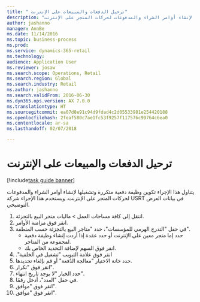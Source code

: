 ```yaml
--- 
title: " ترحيل الدفعات والمبيعات على الإنترنت"
description: "يتناول هذا الإجراء تكوين وظيفة دفعية متكررة وتشغيلها لإنشاء أوامر الشراء والمدفوعات لحركات المتجر على الإنترنت."
author: jashanno
manager: AnnBe
ms.date: 11/14/2016
ms.topic: business-process
ms.prod: 
ms.service: dynamics-365-retail
ms.technology: 
audience: Application User
ms.reviewer: josaw
ms.search.scope: Operations, Retail
ms.search.region: Global
ms.search.industry: Retail
ms.author: jashanno
ms.search.validFrom: 2016-06-30
ms.dyn365.ops.version: AX 7.0.0
ms.translationtype: HT
ms.sourcegitcommit: ea07d8e91c94d9fdad4c2d05533981e254420188
ms.openlocfilehash: 2feaf580c7ae1fc53f9257f117576c99764c6ea0
ms.contentlocale: ar-sa
ms.lasthandoff: 02/07/2018

---
```

# <a name="post-online-sales-and-payments"></a> ترحيل الدفعات والمبيعات على الإنترنت

[!include[task guide banner](../includes/task-guide-banner.md)]

يتناول هذا الإجراء تكوين وظيفة دفعية متكررة وتشغيلها لإنشاء أوامر الشراء والمدفوعات لحركات المتجر على الإنترنت. ويستخدم هذا الإجراء شركة USRT في بيانات العرض التوضيحي.

1. انتقل إلى كافة مساحات العمل > ماليات متجر البيع بالتجزئة.
2. انقر فوق مزامنة الأوامر.
3. في حقل "‏‫التدرج الهرمي للمؤسسات‬"، حدد "متاجر البيع بالتجزئة حسب المنطقة".
    * حدد إما متجر معين على الإنترنت أو حدد عقدة إذا أردت إنشاء وظيفة دفعية لمجموعة من المتاجر.  
    * انقر فوق السهم لإضافة التحديد الخاص بك.  
4. انقر فوق علامة التبويب "‏‫تشغيل في الخلفية".
5. حدد خانة الاختيار "معالجة الدُفعة" أو قم بإلغاء تحديدها.
6. انقر فوق "تكرار".
7. حدد الخيار "‏‫لا يوجد تاريخ انتهاء‬".
8. في حقل "العدد"، أدخل رقمًا.
9. انقر فوق "موافق".
10. انقر فوق "موافق".



